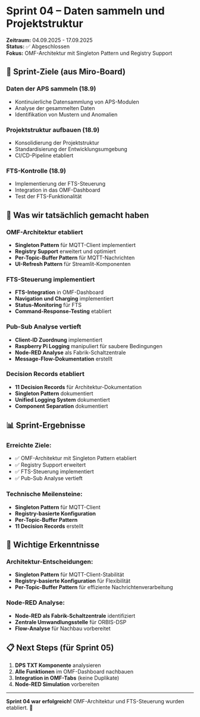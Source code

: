 # Sprint 04 – Daten sammeln und Projektstruktur

**Zeitraum:** 04.09.2025 - 17.09.2025  
**Status:** ✅ Abgeschlossen  
**Fokus:** OMF-Architektur mit Singleton Pattern und Registry Support

## 🎯 Sprint-Ziele (aus Miro-Board)

### **Daten der APS sammeln** (18.9)
- Kontinuierliche Datensammlung von APS-Modulen
- Analyse der gesammelten Daten
- Identifikation von Mustern und Anomalien

### **Projektstruktur aufbauen** (18.9)
- Konsolidierung der Projektstruktur
- Standardisierung der Entwicklungsumgebung
- CI/CD-Pipeline etabliert

### **FTS-Kontrolle** (18.9)
- Implementierung der FTS-Steuerung
- Integration in das OMF-Dashboard
- Test der FTS-Funktionalität

## 🚀 Was wir tatsächlich gemacht haben

### **OMF-Architektur etabliert**
- **Singleton Pattern** für MQTT-Client implementiert
- **Registry Support** erweitert und optimiert
- **Per-Topic-Buffer Pattern** für MQTT-Nachrichten
- **UI-Refresh Pattern** für Streamlit-Komponenten

### **FTS-Steuerung implementiert**
- **FTS-Integration** in OMF-Dashboard
- **Navigation und Charging** implementiert
- **Status-Monitoring** für FTS
- **Command-Response-Testing** etabliert

### **Pub-Sub Analyse vertieft**
- **Client-ID Zuordnung** implementiert
- **Raspberry Pi Logging** manipuliert für saubere Bedingungen
- **Node-RED Analyse** als Fabrik-Schaltzentrale
- **Message-Flow-Dokumentation** erstellt

### **Decision Records etabliert**
- **11 Decision Records** für Architektur-Dokumentation
- **Singleton Pattern** dokumentiert
- **Unified Logging System** dokumentiert
- **Component Separation** dokumentiert

## 📊 Sprint-Ergebnisse

### **Erreichte Ziele:**
- ✅ OMF-Architektur mit Singleton Pattern etabliert
- ✅ Registry Support erweitert
- ✅ FTS-Steuerung implementiert
- ✅ Pub-Sub Analyse vertieft

### **Technische Meilensteine:**
- **Singleton Pattern** für MQTT-Client
- **Registry-basierte Konfiguration**
- **Per-Topic-Buffer Pattern**
- **11 Decision Records** erstellt

## 🔗 Wichtige Erkenntnisse

### **Architektur-Entscheidungen:**
- **Singleton Pattern** für MQTT-Client-Stabilität
- **Registry-basierte Konfiguration** für Flexibilität
- **Per-Topic-Buffer Pattern** für effiziente Nachrichtenverarbeitung

### **Node-RED Analyse:**
- **Node-RED als Fabrik-Schaltzentrale** identifiziert
- **Zentrale Umwandlungsstelle** für ORBIS-DSP
- **Flow-Analyse** für Nachbau vorbereitet

## 📋 Next Steps (für Sprint 05)

1. **DPS TXT Komponente** analysieren
2. **Alle Funktionen** im OMF-Dashboard nachbauen
3. **Integration in OMF-Tabs** (keine Duplikate)
4. **Node-RED Simulation** vorbereiten

---

**Sprint 04 war erfolgreich!** OMF-Architektur und FTS-Steuerung wurden etabliert. 🎉
